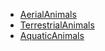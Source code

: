 * [AerialAnimals](Animals/AerialAnimals)
* [TerrestrialAnimals](TerrestrialAnimals.md)
* [AquaticAnimals](Animals/AquaticAnimals)